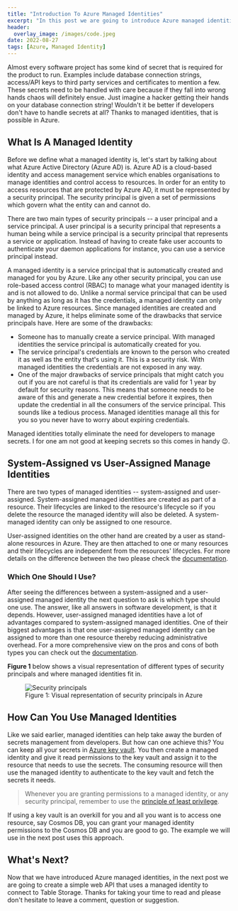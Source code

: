 ```yaml
---
title: "Introduction To Azure Managed Identities"
excerpt: "In this post we are going to introduce Azure managed identities"
header:
  overlay_image: /images/code.jpeg
date: 2022-08-27
tags: [Azure, Managed Identity]
---
```


Almost every software project has some kind of secret that is required for the product to run. Examples include database connection strings, access/API keys to third party services and certificates to mention a few. These secrets need to be handled with care because if they fall into wrong hands chaos will definitely ensue. Just imagine a hacker getting their hands on your database connection string! Wouldn't it be better if developers don't have to handle secrets at all? Thanks to managed identities, that is possible in Azure.

## What Is A Managed Identity

Before we define what a managed identity is, let's start by talking about what Azure Active Directory (Azure AD) is. Azure AD is a cloud-based identity and access management service which enables organisations to manage identities and control access to resources. In order for an entity to access resources that are protected by Azure AD, it must be represented by a security principal. The security principal is given a set of permissions which govern what the entity can and cannot do.

There are two main types of security principals -- a user principal and a service principal. A user principal is a security principal that represents a human being while a service principal is a security principal that represents a service or application. Instead of having to create fake user accounts to authenticate your daemon applications for instance, you can use a service principal instead.

A managed identity is a service principal that is automatically created and managed for you by Azure. Like any other security principal, you can use role-based access control (RBAC) to manage what your managed identity is and is not allowed to do. Unlike a normal service principal that can be used by anything as long as it has the credentials, a managed identity can only be linked to Azure resources. Since managed identities are created and managed by Azure, it helps eliminate some of the drawbacks that service principals have. Here are some of the drawbacks:

- Someone has to manually create a service principal. With managed identities the service principal is automatically created for you.
- The service principal's credentials are known to the person who created it as well as the entity that's using it. This is a security risk. With managed identities the credentials are not exposed in any way.
- One of the major drawbacks of service principals that might catch you out if you are not careful is that its credentials are valid for 1 year by default for security reasons. This means that someone needs to be aware of this and generate a new credential before it expires, then update the credential in all the consumers of the service principal. This sounds like a tedious process. Managed identities manage all this for you so you never have to worry about expiring credentials.

Managed identities totally eliminate the need for developers to manage secrets. I for one am not good at keeping secrets so this comes in handy :wink:.

## System-Assigned vs User-Assigned Manage Identities

There are two types of managed identities -- system-assigned and user-assigned. System-assigned managed identities are created as part of a resource. Their lifecycles are linked to the resource's lifecycle so if you delete the resource the managed identity will also be deleted. A system-managed identity can only be assigned to one resource.

User-assigned identities on the other hand are created by a user as stand-alone resources in Azure. They are then attached to one or many resources and their lifecycles are independent from the resources' lifecycles. For more details on the difference between the two please check the [documentation](https://docs.microsoft.com/en-us/azure/active-directory/managed-identities-azure-resources/overview#managed-identity-types).

### Which One Should I Use?

After seeing the differences between a system-assigned and a user-assigned managed identity the next question to ask is which type should one use. The answer, like all answers in software development, is that it depends. However, user-assigned managed identities have a lot of advantages compared to system-assigned managed identities. One of their biggest advantages is that one user-assigned managed identity can be assigned to more than one resource thereby reducing administrative overhead. For a more comprehensive view on the pros and cons of both types you can check out the [documentation](https://docs.microsoft.com/en-us/azure/active-directory/managed-identities-azure-resources/managed-identity-best-practice-recommendations#choosing-system-or-user-assigned-managed-identities).

**Figure 1** below shows a visual representation of different types of security principals and where managed identities fit in.

<figure>
<img src="{{ site.baseurl }}/images/managed-identities.svg" alt="Security principals">
<figcaption>Figure 1: Visual representation of security principals in Azure</figcaption>
</figure>

## How Can You Use Managed Identities

Like we said earlier, managed identities can help take away the burden of secrets management from developers. But how can one achieve this? You can keep all your secrets in [Azure key vault](https://azure.microsoft.com/en-us/services/key-vault/#getting-started). You then create a managed identity and give it read permissions to the key vault and assign it to the resource that needs to use the secrets. The consuming resource will then use the managed identity to authenticate to the key vault and fetch the secrets it needs.

> Whenever you are granting permissions to a managed identity, or any security principal, remember to use the [principle of least privilege](https://www.f5.com/labs/articles/education/what-is-the-principle-of-least-privilege-and-why-is-it-important).

If using a key vault is an overkill for you and all you want is to access one resource, say Cosmos DB, you can grant your managed identity permissions to the Cosmos DB and you are good to go. The example we will use in the next post uses this approach.

## What's Next?

Now that we have introduced Azure managed identities, in the next post we are going to create a simple web API that uses a managed identity to connect to Table Storage. Thanks for taking your time to read and please don't hesitate to leave a comment, question or suggestion.
